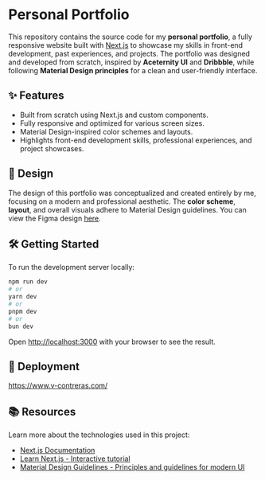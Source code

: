 # Personal Portfolio

This repository contains the source code for my **personal portfolio**, a fully responsive website built with [Next.js](https://nextjs.org/) to showcase my skills in front-end development, past experiences, and projects. The portfolio was designed and developed from scratch, inspired by **Aceternity UI** and **Dribbble**, while following **Material Design principles** for a clean and user-friendly interface.

## ✨ Features

- Built from scratch using Next.js and custom components.
- Fully responsive and optimized for various screen sizes.
- Material Design-inspired color schemes and layouts.
- Highlights front-end development skills, professional experiences, and project showcases.

## 🎨 Design

The design of this portfolio was conceptualized and created entirely by me, focusing on a modern and professional aesthetic. The **color scheme**, **layout**, and overall visuals adhere to Material Design guidelines. You can view the Figma design [here](https://www.figma.com/design/D0BjglGzAK1hs7K22biuN1/Portfolio?node-id=0-1&m=dev).

## 🛠️ Getting Started

To run the development server locally:

```bash
npm run dev
# or
yarn dev
# or
pnpm dev
# or
bun dev
```

Open [http://localhost:3000](http://localhost:3000) with your browser to see the result.

## 🚀 Deployment

https://www.v-contreras.com/

## 📚 Resources

Learn more about the technologies used in this project:
- [Next.js Documentation](https://nextjs.org/docs)
- [Learn Next.js - Interactive tutorial](https://nextjs.org/learn)
- [Material Design Guidelines - Principles and guidelines for modern UI](https://m2.material.io/design/guidelines-overview)
